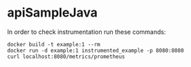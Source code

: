 # apiSampleJava
In order to check instrumentation run these commands:
```
docker build -t example:1 --rm
docker run -d example:1 instrumented_example -p 8080:8080
curl localhost:8080/metrics/prometheus
```
